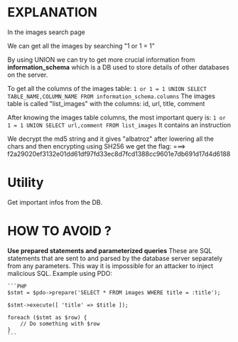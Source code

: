 # EXPLANATION

In the images search page 

We can get all the images by searching "1 or 1 = 1"

By using UNION we can try to get more crucial information from **information_schema** which is a DB  used to store details of other databases on the server.

To get all the columns of the images table:
`1 or 1 = 1 UNION SELECT TABLE_NAME,COLUMN_NAME FROM information_schema.columns`
The images table is called "list_images" with the columns: id, url, title, comment

After knowing the images table columns, the most important query is:
`1 or 1 = 1 UNION SELECT url,comment FROM list_images`
It contains an instruction 

We decrypt the md5 string and it gives "albatroz" after lowering all the chars and then encrypting using SH256 we get the flag:
===> f2a29020ef3132e01dd61df97fd33ec8d7fcd1388cc9601e7db691d17d4d6188

# Utility

Get important infos from the DB.

# HOW TO AVOID ?

**Use prepared statements and parameterized queries** These are SQL statements that are sent to and parsed by the database server separately from any parameters. This way it is impossible for an attacker to inject malicious SQL.
Example using PDO:

    ```PHP
    $stmt = $pdo->prepare('SELECT * FROM images WHERE title = :title');

    $stmt->execute([ 'title' => $title ]);

    foreach ($stmt as $row) {
        // Do something with $row
    }
    ```